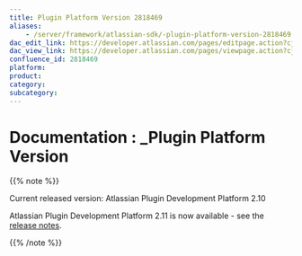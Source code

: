 ```yaml
---
title: Plugin Platform Version 2818469
aliases:
    - /server/framework/atlassian-sdk/-plugin-platform-version-2818469.html
dac_edit_link: https://developer.atlassian.com/pages/editpage.action?cjm=wozere&pageId=2818469
dac_view_link: https://developer.atlassian.com/pages/viewpage.action?cjm=wozere&pageId=2818469
confluence_id: 2818469
platform:
product:
category:
subcategory:
---
```

# Documentation : \_Plugin Platform Version

{{% note %}}

Current released version: Atlassian Plugin Development Platform 2.10

Atlassian Plugin Development Platform 2.11 is now available - see the [release notes](/server/framework/atlassian-sdk/plugin-development-platform-2-11-release-notes).

{{% /note %}}


















































































































































































































































































































